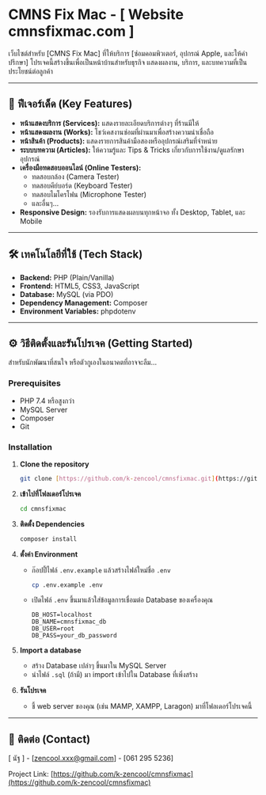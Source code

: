 # CMNS Fix Mac - [ Website cmnsfixmac.com ]



เว็บไซต์สำหรับ [CMNS Fix Mac] ที่ให้บริการ [ซ่อมคอมพิวเตอร์, อุปกรณ์ Apple, และให้คำปรึกษา] โปรเจคนี้สร้างขึ้นเพื่อเป็นหน้าบ้านสำหรับธุรกิจ แสดงผลงาน, บริการ, และบทความที่เป็นประโยชน์ต่อลูกค้า

---

## 🚀 ฟีเจอร์เด็ด (Key Features)

* **หน้าแสดงบริการ (Services):** แสดงรายละเอียดบริการต่างๆ ที่ร้านมีให้
* **หน้าแสดงผลงาน (Works):** โชว์เคสงานซ่อมที่ผ่านมาเพื่อสร้างความน่าเชื่อถือ
* **หน้าสินค้า (Products):** แสดงรายการสินค้ามือสองหรืออุปกรณ์เสริมที่จำหน่าย
* **ระบบบทความ (Articles):** ให้ความรู้และ Tips & Tricks เกี่ยวกับการใช้งาน/ดูแลรักษาอุปกรณ์
* **เครื่องมือทดสอบออนไลน์ (Online Testers):**
    * ทดสอบกล้อง (Camera Tester)
    * ทดสอบคีย์บอร์ด (Keyboard Tester)
    * ทดสอบไมโครโฟน (Microphone Tester)
    * และอื่นๆ...
* **Responsive Design:** รองรับการแสดงผลบนทุกหน้าจอ ทั้ง Desktop, Tablet, และ Mobile

---

## 🛠️ เทคโนโลยีที่ใช้ (Tech Stack)

* **Backend:** PHP (Plain/Vanilla)
* **Frontend:** HTML5, CSS3, JavaScript
* **Database:** MySQL (via PDO)
* **Dependency Management:** Composer
* **Environment Variables:** phpdotenv

---

## ⚙️ วิธีติดตั้งและรันโปรเจค (Getting Started)

สำหรับนักพัฒนาที่สนใจ หรือตัวกูเองในอนาคตที่อาจจะลืม...

### Prerequisites

* PHP 7.4 หรือสูงกว่า
* MySQL Server
* Composer
* Git

### Installation

1.  **Clone the repository**
    ```bash
    git clone [https://github.com/k-zencool/cmnsfixmac.git](https://github.com/k-zencool/cmnsfixmac.git)
    ```
2.  **เข้าไปที่โฟลเดอร์โปรเจค**
    ```bash
    cd cmnsfixmac
    ```
3.  **ติดตั้ง Dependencies**
    ```bash
    composer install
    ```
4.  **ตั้งค่า Environment**
    * ก๊อปปี้ไฟล์ `.env.example` แล้วสร้างไฟล์ใหม่ชื่อ `.env`
        ```bash
        cp .env.example .env
        ```
    * เปิดไฟล์ `.env` ขึ้นมาแล้วใส่ข้อมูลการเชื่อมต่อ Database ของเครื่องคุณ
        ```
        DB_HOST=localhost
        DB_NAME=cmnsfixmac_db
        DB_USER=root
        DB_PASS=your_db_password
        ```
5.  **Import a database**
    * สร้าง Database เปล่าๆ ขึ้นมาใน MySQL Server
    * นำไฟล์ `.sql` (ถ้ามี) มา import เข้าไปใน Database ที่เพิ่งสร้าง

6.  **รันโปรเจค**
    * ชี้ web server ของคุณ (เช่น MAMP, XAMPP, Laragon) มาที่โฟลเดอร์โปรเจคนี้

---

## 🤝 ติดต่อ (Contact)

[ นัฐ ] - [zencool.xxx@gmail.com] - [061 295 5236]

Project Link: [https://github.com/k-zencool/cmnsfixmac](https://github.com/k-zencool/cmnsfixmac)
